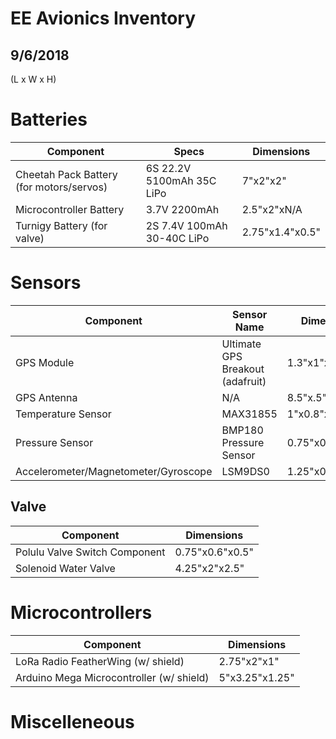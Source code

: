 # EE Avionics Inventory
## 9/6/2018

(L x W x H)
# Batteries

| Component | Specs | Dimensions |
| --------- | ----- | ---------- |
| Cheetah Pack Battery (for motors/servos) | 6S 22.2V 5100mAh 35C LiPo | 7"x2"x2" |
| Microcontroller Battery | 3.7V 2200mAh | 2.5"x2"xN/A |
| Turnigy Battery (for valve) | 2S 7.4V 100mAh 30-40C LiPo | 2.75"x1.4"x0.5" |

# Sensors

| Component | Sensor Name | Dimensions |
| --------- | ----------- | ---------- |
| GPS Module | Ultimate GPS Breakout (adafruit) | 1.3"x1"x0.25" |
| GPS Antenna | N/A | 8.5"x.5"x.5"|
| Temperature Sensor | MAX31855 | 1"x0.8"x0.25" |
| Pressure Sensor | BMP180 Pressure Sensor | 0.75"x0.75"x0.2" |
| Accelerometer/Magnetometer/Gyroscope | LSM9DS0 | 1.25"x0.75"x0.2" |

## Valve

| Component | Dimensions |
| --------- | ---------- |
| Polulu Valve Switch Component | 0.75"x0.6"x0.5" |
| Solenoid Water Valve | 4.25"x2"x2.5" |

# Microcontrollers

| Component | Dimensions |
| --------- | ---------- |
| LoRa Radio FeatherWing (w/ shield) | 2.75"x2"x1" |
| Arduino Mega Microcontroller (w/ shield)  | 5"x3.25"x1.25" |

# Miscelleneous
